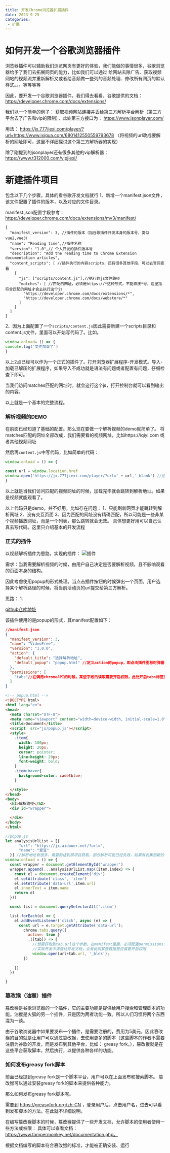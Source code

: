 ```yaml
---
title: 开发Chrome浏览器扩展插件
date: 2023-9-25
categories:
 - 扩展
---
```



# 如何开发一个谷歌浏览器插件

浏览器插件可以辅助我们浏览网页有更好的体验，我们能做的事情很多，谷歌浏览器给予了我们去拓展网页的能力，比如我们可以通过
给网站去除广告、获取视频网站的视频流并重新解析又或者给音频做一些列的音频处理、修改所有网页的默认样式。。。等等等等


因此，要开发一个谷歌浏览器插件，我们得去看看，谷歌提供的文档：
https://developer.chrome.com/docs/extensions/


我们以一个简单的例子： 获取视频网站连接并丢给第三方解析平台解析（第三方平台去了广告和vip的限制），此处第三方接口为： https://www.jsonplayer.com/

用法： https://jx.777jiexi.com/player/?url=https://www.ixigua.com/6801412550559793678 （将视频的url改成要解析的网址即可，这里不详细探讨这个第三方解析器的实现）

除了刚提到的jsonplayer还有很多其他的vip解析器：https://www.t312000.com/vipjiexi/



# 新建插件项目

包含以下几个步骤，具体的看谷歌开发文档就行
1、新增一个manifest.json文件，该文件配置了插件的版本，以及对应的文件目录。

manifest.json配置字段参考： https://developer.chrome.com/docs/extensions/mv3/manifest/

```
{
  "manifest_version": 3, //插件的版本（指谷歌插件开发本身的版本号，类似vue2,vue3）
  "name": "Reading time",//插件名称
  "version": "1.0",// 个人开发的插件版本号
  "description": "Add the reading time to Chrome Extension documentation articles",
  "content_scripts": [ //插件执行的内容scripts，还有很多其他字段，可以去官网查看
    {
      "js": ["scripts/content.js"],//执行的js文件路径
      "matches": [ //匹配的网址，必须是https://*这种形式，不能直接*号，这里指符合匹配的网址才会去执行这个js
        "https://developer.chrome.com/docs/extensions/*",
        "https://developer.chrome.com/docs/webstore/*"
      ]
    }
  ]
}
```


2、因为上面配置了一个`scripts/content.js`因此需要新建一个scripts目录和content.js文件，里面可以开始写代码了。比如。

```content.js
window.onload= () => {
console.log('文件加载了')
}
```

以上2点已经可以作为一个正式的插件了。打开浏览器扩展程序-开发模式。导入- 加载已解压的扩展程序，如果导入不成功就是语法有问题或者配置有问题，仔细检查下即可。

当我们访问matches匹配的网址时，就会这行这个js，打开控制台就可以看到输出的内容。


以上就是一个基本的完整流程。


### 解析视频的DEMO
在前面已经知道了基础的配置。那么现在要做一个解析视频的demo就简单了。
将matches匹配的网址全部改成，我们需要看的视频网址，比如https://iqiyi.com  或者其他视频网址


然后再`content.js`中写代码，比如简单的代码：
```content.js
window.onload = () => {

const url = window.location.href
window.open('https://jx.777jiexi.com/player/?url=' + url,'_blank') //这里直接把当前地址给到第三方解析器即可
}
```

以上就是当我们访问匹配的视频网址的时候，加载完毕就会跳转到解析地址。如果是视频就能观看了。

以上代码只是demo，并不好用，比如存在问题：
1、只能刷新网页才能跳转到解析网址
2、没有交互页面
3、因为匹配的网址没有精确匹配，所以可能是一些非某个视频播放网址，而是一个列表，那么跳转就会无效。
具体想更好用可以自己认真去写代码。这里只介绍基本的开发流程

### 正式的插件

以视频解析插件为思路，实现的插件： ![插件](https://github.com/nothing-sy/VideoChromeExtension/raw/main/img.png?/raw=true)

需求：当我需要解析视频的时候，由用户自己决定是否要解析视频，且不影响观看的页面本身的结构。

因此考虑使用popup的形式处理。当点击插件按钮的时候弹出一个页面，用户选择某个解析路径的时候，将当前活动页的url提交给第三方解析。

思路： 
1. 

[github仓库地址](https://github.com/nothing-sy/VideoChromeExtension)

该插件使用的是popup的形式，其manifest配置如下：

```json
//manifest.json
{
  "manifest_version": 3,
  "name": "VideoFree",
  "version": "1.0.0",
  "action": {
    "default_title": "选择解析地址",   
    "default_popup": "popup.html" //定义action的popup，即点击插件图标时弹窗的页面。该页面可以比作是一个新的浏览器窗口，其指向了popup.html文件
  },
  "permissions": [
    "tabs"//在调用chromeAPI的时候，某些字段的读取需要开启权限，此处开启tabs标签页权限，用于获取当前页签的url
  ]
}
```


```html
<!-- popup.html -->
<!DOCTYPE html>
<html lang="en">
<head>
  <meta charset="UTF-8">
  <meta name="viewport" content="width=device-width, initial-scale=1.0">
  <title>Document</title>
  <script  src="js/popup.js"></script>
  <style>
    .item{
      width: 100px;
      height: 20px;
      cursor: pointer;
      line-height: 20px;
      font-weight: bold;
    }
    .item:hover{
      background-color: cadetblue;
    }

  </style>
</head>
<body>
  <h2>解析路径</h2>
  <div id="wrapper">

  </div>
</body>
</html>
```

```js
//popup.js
let analysisUrlList = [{
      "url": "https://jx.aidouer.net/?url=",
      "name": "爱豆"
  }] //解析地址有很多，需要的话到原项目获取，部分解析可能已经失效，如果有收集到新的，可以自行添加修改
window.onload = () => {
  const wrapper = document.getElementById('wrapper')
  wrapper.append(...analysisUrlList.map((item,index) => {
    const el = document.createElement('div')
    el.setAttribute('class', 'item')
    el.setAttribute('data-url',item.url)
    el.innerText = item.name
    return el
  }))

  const list = document.querySelectorAll('.item')

  list.forEach(el => {
    el.addEventListener('click', async (e) => {
      const url = e.target.getAttribute('data-url');
        chrome.tabs.query({
          active: true }
          ,([tab]) => {
            //想要获取到tab.url这个参数，在manifest里面，必须配置permissions: tabs，否则无法获取
            //实际开发中请查找开发文档，会有说明某些数据是否需要开启权限
            window.open(url+tab.url, '_blnk');
        })
  
    })
  })

}
```

### 篡改猴（油猴）插件

篡改猴是谷歌浏览器的一个插件，它的主要功能是提供给用户搜索和管理脚本的功能。油猴是火狐的另一个插件，只是因为两者功能一致。所以人们习惯将两个东西混为一谈。

由于谷歌浏览器中如果要发布一个插件，是需要注册的，费用为5美元，因此篡改猴的目的就是让用户可以通过篡改猴，去使用更多的脚本（这些脚本的作者不需要注册为谷歌的开发，而是发布到其他平台，比如： greasy fork。），篡改猴就是在这些平台获取脚本，然后执行，以提供各种各样的功能。


### 如何发布greasy fork脚本

前面已经提到greasy fork是一个脚本平台，用户可以在上面发布和搜索脚本。 篡改猴可以通过安装greasy fork的脚本来提供各种能力。

那么如何发布greasy fork脚本呢。

需要到 https://greasyfork.org/zh-CN  ，登录用户后，点击用户名，进去可以看到发布脚本的方法。在此就不详细说明。

在编写篡改猴脚本的时候，篡改猴提供了一些开发文档，允许脚本的使用者使用一些方法或权限： 具体可以查看文档：https://www.tampermonkey.net/documentation.php。

根据文档编写的脚本符合篡改猴的标准，才能被正确安装、运行